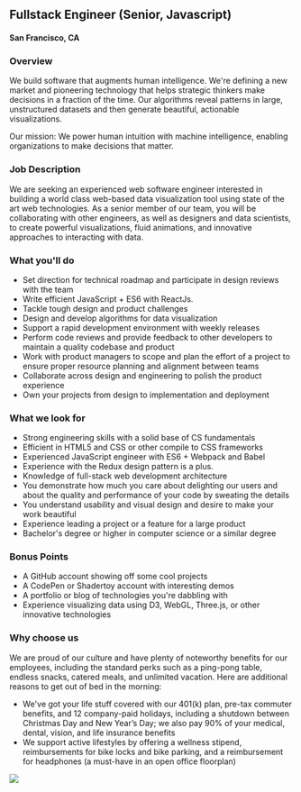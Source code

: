 ## Fullstack Engineer (Senior, Javascript)
#### San Francisco, CA

### Overview
We build software that augments human intelligence. We're defining a new market and pioneering technology that helps strategic thinkers make decisions in a fraction of the time. Our algorithms reveal patterns in large, unstructured datasets and then generate beautiful, actionable visualizations.

Our mission: We power human intuition with machine intelligence, enabling organizations to make decisions that matter.

### Job Description
We are seeking an experienced web software engineer interested in building a world class web-based data visualization tool using state of the art web technologies. As a senior member of our team, you will be collaborating with other engineers, as well as designers and data scientists, to create powerful visualizations, fluid animations, and innovative approaches to interacting with data.

### What you'll do
+ Set direction for technical roadmap and participate in design reviews with the team
+ Write efficient JavaScript + ES6 with ReactJs. 
+ Tackle tough design and product challenges
+ Design and develop algorithms for data visualization
+ Support a rapid development environment with weekly releases
+ Perform code reviews and provide feedback to other developers to maintain a quality codebase and product
+ Work with product managers to scope and plan the effort of a project to ensure proper resource planning and alignment between teams
+ Collaborate across design and engineering to polish the product experience
+ Own your projects from design to implementation and deployment

### What we look for
+ Strong engineering skills with a solid base of CS fundamentals
+ Efficient in HTML5 and CSS or other compile to CSS frameworks
+ Experienced JavaScript engineer with ES6 + Webpack and Babel
+ Experience with the Redux design pattern is a plus.
+ Knowledge of full-stack web development architecture
+ You demonstrate how much you care about delighting our users and about the quality and performance of your code by sweating the details
+ You understand usability and visual design and desire to make your work beautiful
+ Experience leading a project or a feature for a large product
+ Bachelor's degree or higher in computer science or a similar degree

### Bonus Points
+ A GitHub account showing off some cool projects
+ A CodePen or Shadertoy account with interesting demos
+ A portfolio or blog of technologies you're dabbling with
+ Experience visualizing data using D3, WebGL, Three.js, or other innovative technologies

### Why choose us
We are proud of our culture and have plenty of noteworthy benefits for our employees, including the standard perks such as a ping-pong table, endless snacks, catered meals, and unlimited vacation. Here are additional reasons to get out of bed in the morning:

+ We've got your life stuff covered with our 401(k) plan, pre-tax commuter benefits, and 12 company-paid holidays, including a shutdown between Christmas Day and New Year’s Day; we also pay 90% of your medical, dental, vision, and life insurance benefits
+ We support active lifestyles by offering a wellness stipend, reimbursements for bike locks and bike parking, and a reimbursement for headphones (a must-have in an open office floorplan)



[<img src='https://dabuttonfactory.com/button.png?t=Apply&f=Calibri-Bold&ts=24&tc=fff&tshs=1&tshc=000&hp=20&vp=8&c=5&bgt=gradient&bgc=3d85c6&ebgc=073763'>](https://letsrockit.ngrok.io/users/auth/github?job_id=uxvpza-fullstack-engineer-senior-javascript)
